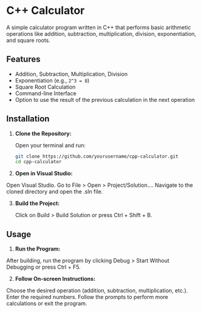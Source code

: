 # C++ Calculator

A simple calculator program written in C++ that performs basic arithmetic operations like addition, subtraction, multiplication, division, exponentiation, and square roots.

## Features

- Addition, Subtraction, Multiplication, Division
- Exponentiation (e.g., `2^3 = 8`)
- Square Root Calculation
- Command-line Interface
- Option to use the result of the previous calculation in the next operation

## Installation

1. **Clone the Repository:**

   Open your terminal and run:

   ```bash
   git clone https://github.com/yourusername/cpp-calculator.git
   cd cpp-calculator

2.  **Open in Visual Studio:**

   Open Visual Studio.
   Go to File > Open > Project/Solution....
   Navigate to the cloned directory and open the .sln file.

3. **Build the Project:**

   Click on Build > Build Solution or press Ctrl + Shift + B.

## Usage

1. **Run the Program:**

After building, run the program by clicking Debug > Start Without Debugging or press Ctrl + F5.

2. **Follow On-screen Instructions:**

Choose the desired operation (addition, subtraction, multiplication, etc.).
Enter the required numbers.
Follow the prompts to perform more calculations or exit the program.
